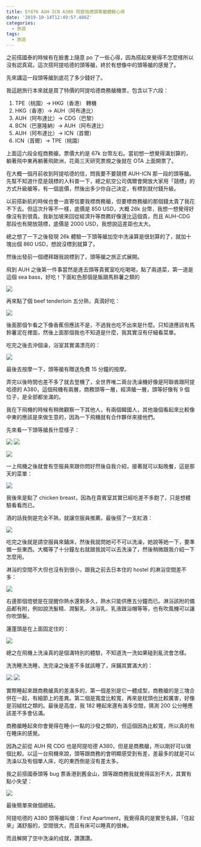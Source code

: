 ```yaml
---
title: EY876 AUH-ICN A380 阿提哈德頭等艙體驗心得
date: '2019-10-14T12:49:57.486Z'
categories:
  - 旅遊
tags:
  - 旅遊
---
```


之前搭國泰的時候有在臉書上隨意 po 了一些心得，因為搭起來覺得不怎麼樣所以沒有認真寫。這次搭阿提哈德的頭等艙，終於有想像中的頭等艙的感覺了。

先來講這一段頭等艙到底花了多少錢好了。

我這趟旅行本來就是買了特價的阿提哈德商務艙機票，包含以下六段：

1.  TPE（桃園）-> HKG（香港） 轉機
2.  HKG（香港）-> AUH（阿布達比）
3.  AUH（阿布達比）-> CDG（巴黎）
4.  BCN（巴塞隆納）-> AUH（阿布達比）
5.  AUH（阿布達比）-> ICN（首爾）
6.  ICN（首爾）-> TPE（桃園）

上面這六段全程商務艙，票價大約是 67k 台幣左右。當初想一想覺得滿划算的，躺著飛中東再躺著飛歐洲，花兩三天研究票規之後就在 OTA 上面開票了。

在大概一個月前收到阿提哈德的信，問我要不要競標 AUH-ICN 那一段的頭等艙。先幫不知道什麼是競標的人科普一下，總之航空公司偶爾會開放大家用「競標」的方式升級艙等，有一個底價，然後出多少你自己決定，有標到就付錢升級。

以前搭新航的時候也會一直寄信要我標商務艙，但要標商務艙的那個錢太貴了我花不下去。但這次升等不一樣，底價是 850 USD，大概 26k 台幣，我想一想覺得好像沒有到很貴。我新加坡來回從經濟升等商務好像還比這個貴，而且 AUH-CDG 那段也有開放競標，底價是 2000 USD，我想說這差距也太大。

總之想了一下之後發現 26k 體驗一下頭等艙加空中洗澡算是很划算的了，就加十塊出個 860 USD，想說沒標到就算了。

然後出發前一個禮拜跟我說標到了，頭等艙之旅正式展開。

飛到 AUH 之後第一件事當然是進去頭等貴賓室吃吃喝喝，點了兩道菜，第一道是這個 sea bass，好吃！下面紅色那個是飯跟馬鈴薯之類的

![](/img/etihad-a380-auh-icn-first-class-352fdbbc08db/0__ujyoIcz4zVBMtBYV.jpg)

再來點了個 beef tenderloin 五分熟，真滴好吃：

![](/img/etihad-a380-auh-icn-first-class-352fdbbc08db/0__09bkD__ImKsoTENjY.jpg)

後面那個乍看之下像香蕉但應該不是，不過我也吃不出來是什麼。只知道應該有馬鈴薯泥在裡面，然後上面那個我也不知道是什麼，我其實沒有仔細看菜單。

吃完之後去沖個澡，浴室其實滿漂亮的：

![](/img/etihad-a380-auh-icn-first-class-352fdbbc08db/0__Gu9BQaVHgIjnwYem.jpg)

最後去按摩一下，頭等艙有贈送免費 15 分鐘的按摩。

弄完以後時間也差不多了就去登機了，全世界唯二兩台洗澡機好像是阿聯酋跟阿提哈德的 A380，這個飛機有兩層，商務頭等一層，經濟艙一層，頭等好像有 9 個位子，是全部都坐滿的。

我在下飛機的時候有稍微觀察一下其他人，有兩個韓國人，其他幾個看起來比較像中東的應該是來做生意的，因為一下飛機就有合作夥伴來接他們。

先來看一下頭等艙長什麼樣子：

![](/img/etihad-a380-auh-icn-first-class-352fdbbc08db/1__Z6Qgs5v1I9Rqjna82znZLA.jpeg)
![](/img/etihad-a380-auh-icn-first-class-352fdbbc08db/1__3D6Z__koYk9sWiyDOR0VbIA.jpeg)

![](/img/etihad-a380-auh-icn-first-class-352fdbbc08db/0__DP__ys__iVUKYB9Cll.jpg)

一上飛機之後就會有空服員來跟你問好然後自我介紹，接著就可以點晚餐，這是那天的菜單：

![](/img/etihad-a380-auh-icn-first-class-352fdbbc08db/0__hvJAUdMf0dOUkh9q.jpg)

我後來是點了 chicken breast，因為在貴賓室其實已經吃差不多飽了，只是想體驗看看而已。

酒的話我倒是完全不熟，就讓空服員推薦，最後搭了一支紅酒：

![](/img/etihad-a380-auh-icn-first-class-352fdbbc08db/0__WmTjALrOdjPnrY8G.jpg)

吃完之後就是請空服員來鋪床，然後我就問她可不可以洗澡，她說等她一下，要準備一些東西。大概等了十分鐘左右就跟我說可以去洗澡了，然後稍微跟我介紹一下怎麼用。

淋浴的空間不大但也沒有到很小，跟我之前去日本住的 hostel 的淋浴空間差不多：

![](/img/etihad-a380-auh-icn-first-class-352fdbbc08db/1__Hkt8oD4rfunkeQtF2fk0Mg.jpeg)

右邊那個燈號是在提醒你熱水還剩多久，熱水只能供應五分鐘而已。淋浴該附的備品都有附，例如說洗髮精、潤髮乳、沐浴乳、乳液跟浴帽等等，也有吹風機可以讓你吹頭髮。

蓮蓬頭是在上面固定住的：

![](/img/etihad-a380-auh-icn-first-class-352fdbbc08db/0__b2__1cRelEBku0GTE.jpg)

總之在飛機上洗澡真的是個滿特別的體驗，不知道洗一洗如果碰到亂流會怎樣。

洗洗睡洗洗睡，洗完澡之後差不多就該睡了，床鋪其實滿大的：

![](/img/etihad-a380-auh-icn-first-class-352fdbbc08db/1__n9__FyjkGmQepSc2S2itGcg.jpeg)
![](/img/etihad-a380-auh-icn-first-class-352fdbbc08db/1__VJZRRBaPAYKSww6HETDp5A.jpeg)

實際睡起來跟商務艙真的差滿多的，第一個差別是它一體成型，商務艙的是三塊合併在一起，有細節上的差異。第二個是寬度比較寬，再來是枕頭也比較厲害，好像是羽絨枕之類的。最後是高度，我 182 睡起來還有滿多空間，猜測 200 公分睡應該差不多會佔滿。

商務艙睡起來你會覺得在睡小一點的沙發之類的，但這個因為比較寬，所以真的有在睡床的感覺。

因為之前從 AUH 飛 CDG 也是阿提哈德 A380，但是是商務艙，所以剛好可以做個比較。以這一台飛機來說，頭等跟商務的會明顯感受到有差，差最多的就是可以洗澡以及有個單人床，吃的東西倒是沒有差太多。

我之前搭國泰頭等 bug 票香港到舊金山，頭等跟商務我就覺得區別不大，其實有點小失望：

![](/img/etihad-a380-auh-icn-first-class-352fdbbc08db/0__i5fTqQlsAyGqnULg.jpg)

最後簡單來做個總結。

阿提哈德的 A380 頭等艙叫做：First Apartment，我覺得真的是實至名歸，「住起來」滿舒服的，空間很大，而且有床可以睡真的很棒。

而且解開了空中洗澡的成就，讚讚讚。